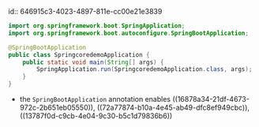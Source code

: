 id:: 646915c3-4023-4897-811e-cc00e21e3839
```java
import org.springframework.boot.SpringApplication;
import org.springframework.boot.autoconfigure.SpringBootApplication;

@SpringBootApplication
public class SpringcoredemoApplication {
	public static void main(String[] args) {
		SpringApplication.run(SpringcoredemoApplication.class, args);
	}
}
```

- the `SpringBootApplication` annotation enables ((16878a34-21df-4673-972c-2b651eb05550)), ((72a77874-b10a-4e45-ab49-dfc8ef949cbc)), ((13787f0d-c9cb-4e04-9c30-b5c1d79836b6))